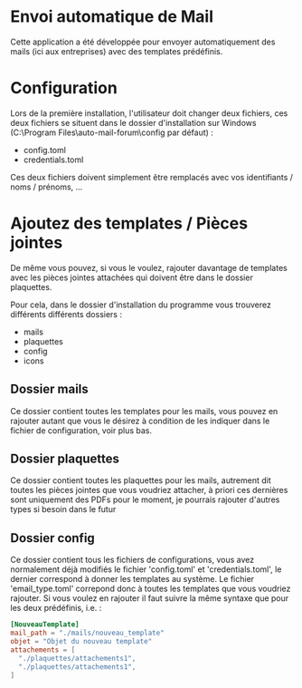 # Envoi automatique de Mail

Cette application a été développée pour envoyer automatiquement des mails (ici aux entreprises) avec des templates prédéfinis.

# Configuration

Lors de la première installation, l'utilisateur doit changer deux fichiers, ces deux fichiers se situent dans le dossier d'installation sur Windows (C:\Program Files\auto-mail-forum\config par défaut)  : 

- config.toml
- credentials.toml

Ces deux fichiers doivent simplement être remplacés avec vos identifiants / noms / prénoms, ...

# Ajoutez des templates / Pièces jointes

De même vous pouvez, si vous le voulez, rajouter davantage de templates avec les pièces jointes attachées qui doivent être dans le dossier plaquettes.

Pour cela, dans le dossier d'installation du programme vous trouverez différents différents dossiers : 
- mails
- plaquettes
- config
- icons

## Dossier mails

Ce dossier contient toutes les templates pour les mails, vous pouvez en rajouter autant que vous le désirez à condition de les indiquer dans le fichier de configuration, voir plus bas.

## Dossier plaquettes 

Ce dossier contient toutes les plaquettes pour les mails, autrement dit toutes les pièces jointes que vous voudriez attacher, à priori ces dernières sont uniquement des PDFs pour le moment, je pourrais rajouter d'autres types si besoin dans le futur

## Dossier config

Ce dossier contient tous les fichiers de configurations, vous avez normalement déjà modifiés le fichier 'config.toml' et 'credentials.toml', le dernier correspond à donner les templates au système. Le fichier 'email_type.toml' correpond donc à toutes les templates que vous voudriez rajouter. Si vous voulez en rajouter il faut suivre la même syntaxe que pour les deux prédéfinis, i.e. : 

```toml
[NouveauTemplate]
mail_path = "./mails/nouveau_template"
objet = "Objet du nouveau template"
attachements = [
  "./plaquettes/attachements1",
  "./plaquettes/attachements1",
]
```

